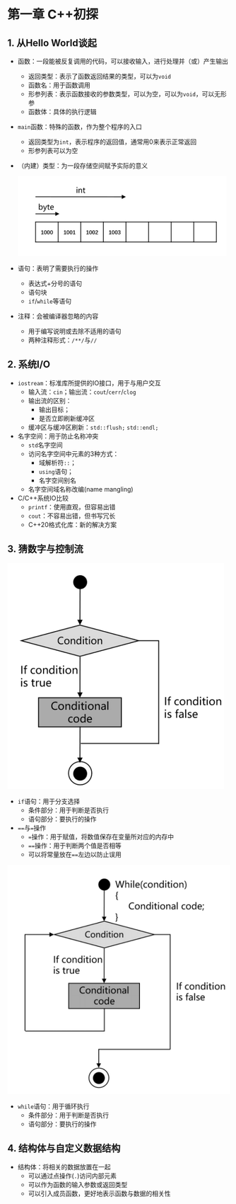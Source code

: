 # 第一章 C++初探

## 1. 从Hello World谈起

- 函数：一段能被反复调用的代码，可以接收输入，进行处理并（或）产生输出
  - 返回类型：表示了函数返回结果的类型，可以为`void`
  - 函数名：用于函数调用
  - 形参列表：表示函数接收的参数类型，可以为空，可以为`void`，可以无形参
  - 函数体：具体的执行逻辑

- `main`函数：特殊的函数，作为整个程序的入口

  - 返回类型为`int`，表示程序的返回值，通常用0来表示正常返回
  - 形参列表可以为空

- （内建）类型：为一段存储空间赋予实际的意义

  ![](../pic/image-20221024212828500.png)

- 语句：表明了需要执行的操作

  - 表达式+分号的语句
  - 语句块
  - `if`/`while`等语句

- 注释：会被编译器忽略的内容

  - 用于编写说明或去除不适用的语句
  - 两种注释形式：`/**/`与`//`


## 2. 系统I/O

- `iostream`：标准库所提供的IO接口，用于与用户交互
  - 输入流：`cin`；输出流：`cout`/`cerr`/`clog`
  - 输出流的区别：
    - 输出目标；
    - 是否立即刷新缓冲区
  - 缓冲区与缓冲区刷新：`std::flush;` `std::endl;`
- 名字空间：用于防止名称冲突
  - `std`名字空间
  - 访问名字空间中元素的3种方式：
    - 域解析符`::`；
    - `using`语句；
    - 名字空间别名
  - 名字空间域名称改编(name mangling)
- C/C++系统IO比较
  - `printf`：使用直观，但容易出错
  - `cout`：不容易出错，但书写冗长
  - C++20格式化库：新的解决方案

## 3. 猜数字与控制流

![](../pic/image-20221024214400383.png)

- `if`语句：用于分支选择
  - 条件部分：用于判断是否执行
  - 语句部分：要执行的操作
- `==`与`=`操作
  - `=`操作：用于赋值，将数值保存在变量所对应的内存中
  - `==`操作：用于判断两个值是否相等
  - 可以将常量放在`==`左边以防止误用

![](../pic/image-20221024215042672.png)

- `while`语句：用于循环执行
  - 条件部分：用于判断是否执行
  - 语句部分：要执行的操作

## 4. 结构体与自定义数据结构

- 结构体：将相关的数据放置在一起
  - 可以通过点操作(`.`)访问内部元素
  - 可以作为函数的输入参数或返回类型
  - 可以引入成员函数，更好地表示函数与数据的相关性